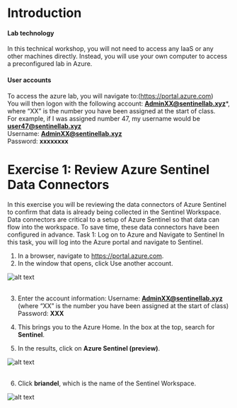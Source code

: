 # Introduction

#### Lab technology
In this technical workshop, you will not need to access any IaaS or any other machines directly. Instead, you will use your own computer to access a preconfigured lab in Azure.

#### User accounts <br>
To access the azure lab, you will navigate to:(https://portal.azure.com)<br>
You will then logon with the following account:
**AdminXX@sentinellab.xyz***, where “XX” is the number you have been assigned at the start of class.<br>
For example, if I was assigned number 47, my username would be **user47@sentinellab.xyz**<br>
Username: **AdminXX@sentinellab.xyz**<br>
Password: **xxxxxxxx**


# Exercise 1: Review Azure Sentinel Data Connectors
In this exercise you will be reviewing the data connectors of Azure Sentinel to confirm that data is already being collected in the Sentinel Workspace.  Data connectors are critical to a setup of Azure Sentinel so that data can flow into the workspace.  To save time, these data connectors have been configured in advance.
Task 1: Log on to Azure and Navigate to Sentinel
In this task, you will log into the Azure portal and navigate to Sentinel.
1.	In a browser, navigate to https://portal.azure.com.
2.	In the window that opens, click Use another account. 

![alt text](https://raw.githubusercontent.com/Yaniv-Shasha/Sentinel/master/Labs/Exercise%201%20Review%20Azure%20Sentinel%20Data%20Connectors/screenshots/portal1.PNG
)<br><br>

3.	Enter the account information:
Username: **AdminXX@sentinellab.xyz** (where “XX” is the number you have been assigned at the start of class)<br>
Password: **XXX**

4.	This brings you to the Azure Home. In the box at the top, search for **Sentinel**.
5.	In the results, click on **Azure Sentinel (preview)**.

![alt text](https://raw.githubusercontent.com/Yaniv-Shasha/Sentinel/master/Labs/Exercise%201%20Review%20Azure%20Sentinel%20Data%20Connectors/screenshots/portal2.PNG
)<br><br>

6.	Click **briandel**, which is the name of the Sentinel Workspace.

![alt text](https://raw.githubusercontent.com/Yaniv-Shasha/Sentinel/master/Labs/Exercise%201%20Review%20Azure%20Sentinel%20Data%20Connectors/screenshots/workspace.PNG
)<br><br>